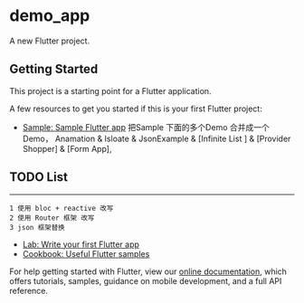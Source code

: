 # demo_app

A new Flutter project.

## Getting Started

This project is a starting point for a Flutter application.

A few resources to get you started if this is your first Flutter project:

- [Sample: Sample Flutter app](https://flutter.github.io/samples/#?type=sample)
把Sample 下面的多个Demo 合并成一个Demo，
Anamation & Isloate & JsonExample & [Infinite List ] & [Provider Shopper] & [Form App],

## TODO List
-----
    1 使用 bloc + reactive 改写
    2 使用 Router 框架 改写
    3 json 框架替换

- [Lab: Write your first Flutter app](https://flutter.dev/docs/get-started/codelab)
- [Cookbook: Useful Flutter samples](https://flutter.dev/docs/cookbook)

For help getting started with Flutter, view our
[online documentation](https://flutter.dev/docs), which offers tutorials,
samples, guidance on mobile development, and a full API reference.
